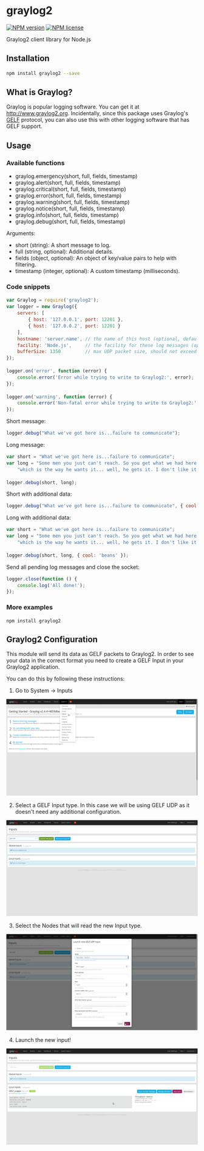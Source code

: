 # graylog2

[![NPM version](http://img.shields.io/npm/v/graylog2.svg?style=flat-square)](https://www.npmjs.org/package/graylog2)
[![NPM license](http://img.shields.io/npm/l/graylog2.svg?style=flat-square)](https://www.npmjs.org/package/graylog2)

Graylog2 client library for Node.js

## Installation

```sh
npm install graylog2 --save
```

## What is Graylog?

Graylog is popular logging software. You can get it at http://www.graylog2.org. Incidentally, since this package
uses Graylog's [GELF](http://docs.graylog.org/en/latest/pages/gelf.html) protocol, you can also use this with other
logging software that has GELF support.

## Usage

### Available functions

* graylog.emergency(short, full, fields, timestamp)
* graylog.alert(short, full, fields, timestamp)
* graylog.critical(short, full, fields, timestamp)
* graylog.error(short, full, fields, timestamp)
* graylog.warning(short, full, fields, timestamp)
* graylog.notice(short, full, fields, timestamp)
* graylog.info(short, full, fields, timestamp)
* graylog.debug(short, full, fields, timestamp)

Arguments:

- short (string): A short message to log.
- full (string, optional): Additional details.
- fields (object, optional): An object of key/value pairs to help with filtering.
- timestamp (integer, optional): A custom timestamp (milliseconds).

### Code snippets

```js
var Graylog = require('graylog2');
var logger = new Graylog({
    servers: [
        { host: '127.0.0.1', port: 12201 },
        { host: '127.0.0.2', port: 12201 }
    ],
    hostname: 'server.name', // the name of this host (optional, default: os.hostname())
    facility: 'Node.js',     // the facility for these log messages (optional, default: "Node.js")
    bufferSize: 1350         // max UDP packet size, should not exceed the MTU of your network (optional, default: 1400)
});

logger.on('error', function (error) {
    console.error('Error while trying to write to Graylog2:', error);
});

logger.on('warning', function (error) {
	console.error('Non-fatal error while trying to write to Graylog2:', error);
});
```

Short message:

```js
logger.debug("What we've got here is...failure to communicate");
```

Long message:

```js
var short = "What we've got here is...failure to communicate";
var long = "Some men you just can't reach. So you get what we had here last week, " +
	"which is the way he wants it... well, he gets it. I don't like it any more than you men.";

logger.debug(short, long);
```

Short with additional data:

```js
logger.debug("What we've got here is...failure to communicate", { cool: 'beans' });
```

Long with additional data:

```js
var short = "What we've got here is...failure to communicate";
var long = "Some men you just can't reach. So you get what we had here last week, " +
	"which is the way he wants it... well, he gets it. I don't like it any more than you men.";

logger.debug(short, long, { cool: 'beans' });
```

Send all pending log messages and close the socket:

```js
logger.close(function () {
    console.log('All done!');
});
```

### More examples

    npm install graylog2

## Graylog2 Configuration

This module will send its data as GELF packets to Graylog2. In order to see your data in the correct format you need to create a GELF Input in your Graylog2 application. 

You can do this by following these instructions:

1. Go to System -> Inputs

<div align="center">
    <img src="./imgs/graylog_config_1.png">
</div>

2. Select a GELF Input type. In this case we will be using GELF UDP as it doesn't need any additional configuration.

<div align="center">
    <img src="./imgs/graylog_config_2.png">
</div>

3. Select the Nodes that will read the new Input type.

<div align="center">
    <img src="./imgs/graylog_config_3.png">
</div>

4. Launch the new input!

<div align="center">
    <img src="./imgs/graylog_config_4.png">
</div>
